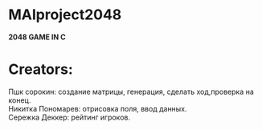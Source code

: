 # MAIproject2048
__2048 GAME IN C__   

# Creators:  
Пшк сорокин: создание матрицы, генерация, сделать ход,проверка на конец.    
Никитка Пономарев: отрисовка поля, ввод данных.   
Сережка Деккер: рейтинг игроков.  
